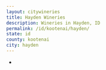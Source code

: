 ```yaml
---
layout: citywineries
title: Hayden Wineries
description: Wineries in Hayden, ID
permalink: /id/kootenai/hayden/
state: id
county: kootenai
city: hayden
---
```

-
